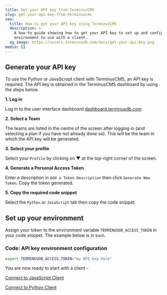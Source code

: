 ```yaml
---
title: Get your API key from TerminusCMS
slug: get-your-api-key-from-terminuscms
seo:
  title: How to get your API key using TerminusCMS
  description: >-
    A how-to guide showing how to get your API key to set up and configure your
    environment to use with a client.
  og_image: https://assets.terminusdb.com/docs/get-your-api-key.png
media: []
---
```


## Generate your API key

To use the Python or JavaScropt client with TerminusCMS, an API key is required. The API key is obtained in the TerminusCMS dashboard by using the steps below.

**1\. Log in**

Log in to the user interface dashboard [dashboard.terminusdb.com](https://dashboard.terminusdb.com)

**2\. Select a Team**

The teams are listed in the centre of the screen after logging in (and selecting a plan if you have not already done so). This will be the team in which the API key will be generated.

**3\. Select your profile**

Select your `Profile` by clicking on ▼ at the top-right corner of the screen.

**4\. Generate a Personal Access Token**

Enter a description in `Add a Token Description` then click `Generate New Token`. Copy the token generated.

**5\. Copy the required code snippet**

Select the `Python` or `JavaScript` tab then copy the code snippet.

## Set up your environment

Assign your token to the environment variable `TERMINUSDB_ACCESS_TOKEN` in your code snippet. The example below is in `bash`.

### Code: API key environment configuration

```bash
export TERMINUSDB_ACCESS_TOKEN="my API key here"
```

You are now ready to start with a client -

[Connect to JavaScript Client](/docs/connect-with-the-javascript-client/)

[Connect to Python Client](/docs/connect-with-python-client/)